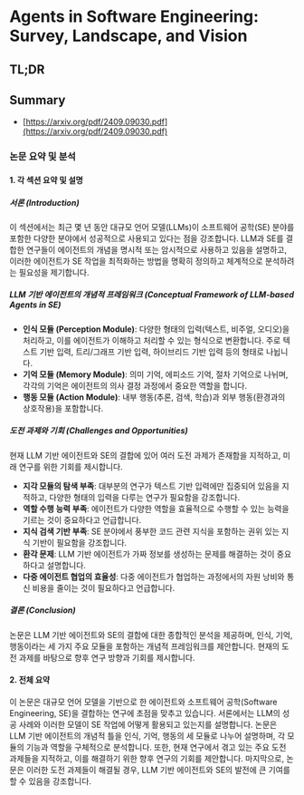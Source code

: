# Agents in Software Engineering: Survey, Landscape, and Vision
## TL;DR
## Summary
- [https://arxiv.org/pdf/2409.09030.pdf](https://arxiv.org/pdf/2409.09030.pdf)

### 논문 요약 및 분석

#### 1. 각 섹션 요약 및 설명

##### 서론 (Introduction)
이 섹션에서는 최근 몇 년 동안 대규모 언어 모델(LLMs)이 소프트웨어 공학(SE) 분야를 포함한 다양한 분야에서 성공적으로 사용되고 있다는 점을 강조합니다. LLM과 SE를 결합한 연구들이 에이전트의 개념을 명시적 또는 암시적으로 사용하고 있음을 설명하고, 이러한 에이전트가 SE 작업을 최적화하는 방법을 명확히 정의하고 체계적으로 분석하려는 필요성을 제기합니다.

##### LLM 기반 에이전트의 개념적 프레임워크 (Conceptual Framework of LLM-based Agents in SE)
- **인식 모듈 (Perception Module)**: 다양한 형태의 입력(텍스트, 비주얼, 오디오)을 처리하고, 이를 에이전트가 이해하고 처리할 수 있는 형식으로 변환합니다. 주로 텍스트 기반 입력, 트리/그래프 기반 입력, 하이브리드 기반 입력 등의 형태로 나뉩니다.
- **기억 모듈 (Memory Module)**: 의미 기억, 에피소드 기억, 절차 기억으로 나뉘며, 각각의 기억은 에이전트의 의사 결정 과정에서 중요한 역할을 합니다.
- **행동 모듈 (Action Module)**: 내부 행동(추론, 검색, 학습)과 외부 행동(환경과의 상호작용)을 포함합니다.

##### 도전 과제와 기회 (Challenges and Opportunities)
현재 LLM 기반 에이전트와 SE의 결합에 있어 여러 도전 과제가 존재함을 지적하고, 미래 연구를 위한 기회를 제시합니다.
- **지각 모듈의 탐색 부족**: 대부분의 연구가 텍스트 기반 입력에만 집중되어 있음을 지적하고, 다양한 형태의 입력을 다루는 연구가 필요함을 강조합니다.
- **역할 수행 능력 부족**: 에이전트가 다양한 역할을 효율적으로 수행할 수 있는 능력을 기르는 것이 중요하다고 언급합니다.
- **지식 검색 기반 부족**: SE 분야에서 풍부한 코드 관련 지식을 포함하는 권위 있는 지식 기반이 필요함을 강조합니다.
- **환각 문제**: LLM 기반 에이전트가 가짜 정보를 생성하는 문제를 해결하는 것이 중요하다고 설명합니다.
- **다중 에이전트 협업의 효율성**: 다중 에이전트가 협업하는 과정에서의 자원 낭비와 통신 비용을 줄이는 것이 필요하다고 언급합니다.

##### 결론 (Conclusion)
논문은 LLM 기반 에이전트와 SE의 결합에 대한 종합적인 분석을 제공하며, 인식, 기억, 행동이라는 세 가지 주요 모듈을 포함하는 개념적 프레임워크를 제안합니다. 현재의 도전 과제를 바탕으로 향후 연구 방향과 기회를 제시합니다.

#### 2. 전체 요약
이 논문은 대규모 언어 모델을 기반으로 한 에이전트와 소프트웨어 공학(Software Engineering, SE)을 결합하는 연구에 초점을 맞추고 있습니다. 서론에서는 LLM의 성공 사례와 이러한 모델이 SE 작업에 어떻게 활용되고 있는지를 설명합니다. 논문은 LLM 기반 에이전트의 개념적 틀을 인식, 기억, 행동의 세 모듈로 나누어 설명하며, 각 모듈의 기능과 역할을 구체적으로 분석합니다. 또한, 현재 연구에서 겪고 있는 주요 도전 과제들을 지적하고, 이를 해결하기 위한 향후 연구의 기회를 제안합니다. 마지막으로, 논문은 이러한 도전 과제들이 해결될 경우, LLM 기반 에이전트와 SE의 발전에 큰 기여를 할 수 있음을 강조합니다.